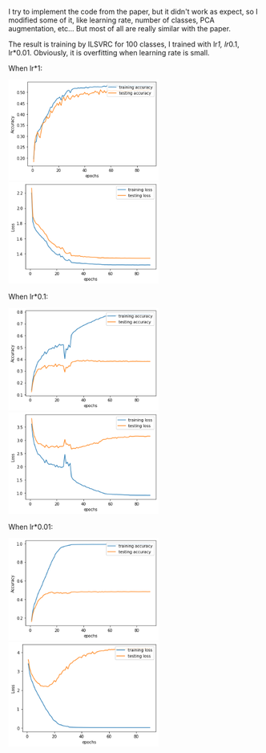 I try to implement the code from the paper, but it didn't work as expect, so I modified some of it, like learning rate, number of classes, PCA augmentation, etc... But most of all are really similar with the paper.

The result is training by ILSVRC for 100 classes, I trained with lr*1, lr*0.1, lr*0.01. Obviously, it is overfitting when learning rate is small.

When lr*1:

<img src="https://github.com/AlgorithmicIntelligence/AlexNet_Pytorch/blob/master/README/Accuracy.png" width="300"><img src="https://github.com/AlgorithmicIntelligence/AlexNet_Pytorch/blob/master/README/Loss.png" width="300">


When lr*0.1:

<img src="https://github.com/AlgorithmicIntelligence/AlexNet_Pytorch/blob/master/README/Accuracy0.1.png" width="300"><img src="https://github.com/AlgorithmicIntelligence/AlexNet_Pytorch/blob/master/README/Loss0.1.png" width="300">

When lr*0.01:

<img src="https://github.com/AlgorithmicIntelligence/AlexNet_Pytorch/blob/master/README/Accuracy0.01.png" width="300"><img src="https://github.com/AlgorithmicIntelligence/AlexNet_Pytorch/blob/master/README/Loss0.01.png" width="300">
